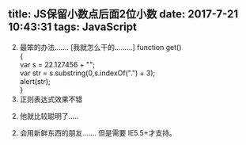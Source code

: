 title: JS保留小数点后面2位小数
date: 2017-7-21 10:43:31
tags: JavaScript
---
   2. 最笨的办法……. [我就怎么干的………]
  function get()  
{  
 var s = 22.127456 + "";  
 var str = s.substring(0,s.indexOf(".") + 3);  
 alert(str);  
}  
  2. 正则表达式效果不错
  <script type="text/javascript">  
onload = function(){  
 var a = "23.456322";  
 var aNew;  
 var re = /([0-9]+\.[0-9]{2})[0-9]*/;  
 aNew = a.replace(re,"$1");  
 alert(aNew);  
}  
</script>  
  2. 他就比较聪明了…..
  <script>  
var num=22.127456;  
alert( Math.round(num*100)/100);  
</script>  
  2. 会用新鲜东西的朋友……. 但是需要 IE5.5+才支持。
  <script>  
var num=22.127456;  
alert( num.toFixed(2));  
</script>  
 